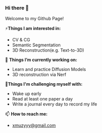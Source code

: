 ### Hi there 👋

Welcome to my Github Page!



⚡**Things I am interested in:**

- CV & CG
- Semantic Segmentation
- 3D Reconstruction(e.g. Text-to-3D)



🌱 **Things I’m currently working on:**

- Learn and practice Diffusion Models 
- 3D reconstruction via Nerf



🔭**Things I'm challenging myself with:**

- Wake up early
- Read at least one paper a day
- Write a journal every day to record my life

📫 **How to reach me:** 

- xmuzyyy@gmail.com
